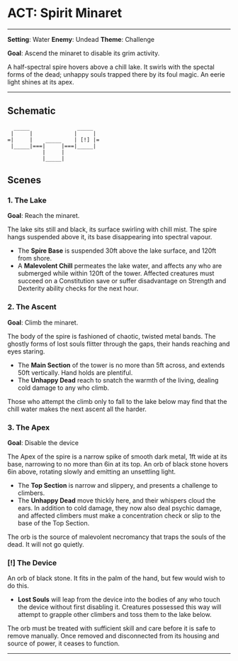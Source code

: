 # ACT: Spirit Minaret

---

**Setting**:    Water
**Enemy**:      Undead
**Theme**:      Challenge

**Goal**: Ascend the minaret to disable its grim activity.

A half-spectral spire hovers above a chill lake. It swirls with the spectal forms of the
dead; unhappy souls trapped there by its foul magic. An eerie light shines at its apex.

---

## Schematic

      _____               _____
     |     |             |     |
    =|     |    _____    | [!] |=
     |_____|===|     |===|_____|
               |     |
               |_____|


## Scenes

### 1. The Lake

**Goal**: Reach the minaret.

The lake sits still and black, its surface swirling with chill mist. The spire hangs
suspended above it, its base disappearing into spectral vapour.

- The **Spire Base** is suspended 30ft above the lake surface, and 120ft from shore.
- A **Malevolent Chill** permeates the lake water, and affects any who are submerged
  while within 120ft of the tower. Affected creatures must succeed on a Constitution
  save or suffer disadvantage on Strength and Dexterity ability checks for the next
  hour.

### 2. The Ascent

**Goal**: Climb the minaret.

The body of the spire is fashioned of chaotic, twisted metal bands. The ghostly forms of
lost souls flitter through the gaps, their hands reaching and eyes staring.

- The **Main Section** of the tower is no more than 5ft across, and extends 50ft
  vertically. Hand holds are plentiful.
- The **Unhappy Dead** reach to snatch the warmth of the living, dealing cold damage to
  any who climb.

Those who attempt the climb only to fall to the lake below may find that the chill water
makes the next ascent all the harder.

### 3. The Apex

**Goal**: Disable the device

The Apex of the spire is a narrow spike of smooth dark metal, 1ft wide at its base,
narrowing to no more than 6in at its top. An orb of black stone hovers 6in above,
rotating slowly and emitting an unsettling light.

- The **Top Section** is narrow and slippery, and presents a challenge to climbers.
- The **Unhappy Dead** move thickly here, and their whispers cloud the ears. In addition
  to cold damage, they now also deal psychic damage, and affected climbers must make a
  concentration check or slip to the base of the Top Section.

The orb is the source of malevolent necromancy that traps the souls of the dead. It will
not go quietly.

### [!] The Device

An orb of black stone. It fits in the palm of the hand, but few would wish to do this.

- **Lost Souls** will leap from the device into the bodies of any who touch the device
  without first disabling it. Creatures possessed this way will attempt to grapple other
  climbers and toss them to the lake below. 

The orb must be treated with sufficient skill and care before it is safe to remove
manually. Once removed and disconnected from its housing and source of power, it ceases
to function.

---
